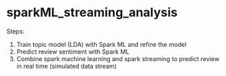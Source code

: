 # sparkML_streaming_analysis
Steps: 
1. Train topic model (LDA) with Spark ML and refine the model
2. Predict review sentiment with Spark ML
3. Combine spark machine learning and spark streaming to predict review in real time (simulated data stream)
